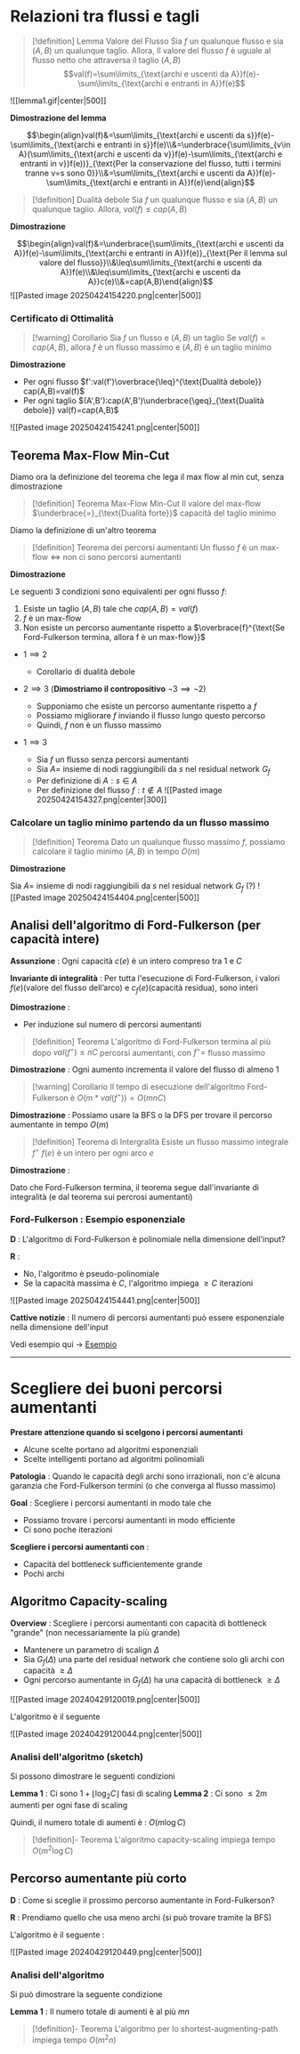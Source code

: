 # Relazioni tra flussi e tagli

>[!definition] Lemma Valore del Flusso
>Sia $f$ un qualunque flusso e sia $(A,B)$ un qualunque taglio.
>Allora,  Il valore del flusso $f$ è uguale al flusso netto che attraversa il taglio $(A,B)$
>$$val(f)=\sum\limits_{\text{archi e uscenti da A}}f(e)-\sum\limits_{\text{archi e entranti in A}}f(e)$$

![[lemma1.gif|center|500]]

**Dimostrazione del lemma**

$$\begin{align}val(f)&=\sum\limits_{\text{archi e uscenti da s}}f(e)-\sum\limits_{\text{archi e entranti in s}}f(e)\\&=\underbrace{\sum\limits_{v\in A}(\sum\limits_{\text{archi e uscenti da v}}f(e)-\sum\limits_{\text{archi e entranti in v}}f(e))}_{\text{Per la conservazione del flusso, tutti i termini tranne v=s sono 0}}\\&=\sum\limits_{\text{archi e uscenti da A}}f(e)-\sum\limits_{\text{archi e entranti in A}}f(e)\end{align}$$

>[!definition] Dualità debole
>Sia $f$ un qualunque flusso e sia $(A,B)$ un qualunque taglio.
>Allora, $val(f)\leq cap(A,B)$

**Dimostrazione**

$$\begin{align}val(f)&=\underbrace{\sum\limits_{\text{archi e uscenti da A}}f(e)-\sum\limits_{\text{archi e entranti in A}}f(e)}_{\text{Per il lemma sul valore del flusso}}\\&\leq\sum\limits_{\text{archi e uscenti da A}}f(e)\\&\leq\sum\limits_{\text{archi e uscenti da A}}c(e)\\&=cap(A,B)\end{align}$$
![[Pasted image 20250424154220.png|center|500]]
### Certificato di Ottimalità

>[!warning] Corollario
>Sia $f$ un flusso e $(A,B)$ un taglio
>Se $val(f)=cap(A,B)$, allora $f$ è un flusso massimo e $(A,B)$ è un taglio minimo

**Dimostrazione**
- Per ogni flusso $f':val(f')\overbrace{\leq}^{\text{Dualità debole}} cap(A,B)=val(f)$
- Per ogni taglio $(A',B'):cap(A',B')\underbrace{\geq}_{\text{Dualità debole}} val(f)=cap(A,B)$

![[Pasted image 20250424154241.png|center|500]]

## Teorema Max-Flow Min-Cut

Diamo ora la definizione del teorema che lega il max flow al min cut, senza dimostrazione

>[!definition] Teorema Max-Flow Min-Cut
>Il valore del max-flow $\underbrace{=}_{\text{Dualità forte}}$ capacità del taglio minimo

Diamo la definizione di un'altro teorema

>[!definition] Teorema dei percorsi aumentanti
>Un flusso $f$ è un max-flow $\iff$ non ci sono percorsi aumentanti

**Dimostrazione**

Le seguenti 3 condizioni sono equivalenti per ogni flusso $f$:
1) Esiste un taglio $(A,B)$ tale che $cap(A,B)=val(f)$
2) $f$ è un max-flow
3) Non esiste un percorso aumentante rispetto a $\overbrace{f}^{\text{Se Ford-Fulkerson termina, allora f è un max-flow}}$

- $1\implies2$
	- Corollario di dualità debole

- $2\implies3$ (**Dimostriamo il contropositivo** $\lnot3\implies\lnot2$)
	- Supponiamo che esiste un percorso aumentante rispetto a $f$
	- Possiamo migliorare $f$ inviando il flusso lungo questo percorso
	- Quindi, $f$ non è un flusso massimo

- $1\implies3$
	- Sia $f$ un flusso senza percorsi aumentanti
	- Sia $A=$ insieme di nodi raggiungibili da $s$ nel residual network $G_f$
	- Per definizione di $A:s\in A$
	- Per definizione del flusso $f:t\not\in A$ ![[Pasted image 20250424154327.png|center|300]]


### Calcolare un taglio minimo partendo da un flusso massimo

>[!definition] Teorema
>Dato un qualunque flusso massimo $f$, possiamo calcolare il taglio minimo $(A,B)$ in tempo $O(m)$

**Dimostrazione**

Sia $A=$ insieme di nodi raggiungibili da $s$ nel residual network $G_f$ (?)
![[Pasted image 20250424154404.png|center|500]]
## Analisi dell'algoritmo di Ford-Fulkerson (per capacità intere)

**Assunzione** : Ogni capacità $c(e)$ è un intero compreso tra $1$ e $C$

**Invariante di integralità** :
Per tutta l'esecuzione di Ford-Fulkerson, i valori $f(e)(\text{valore del flusso dell'arco})$ e $c_f(e)(\text{capacità residua})$, sono interi

**Dimostrazione** :
- Per induzione sul numero di percorsi aumentanti

>[!definition] Teorema
>L'algoritmo di Ford-Fulkerson termina al più dopo $val(f^\star)\leq nC$ percorsi aumentanti, con $f^\star=$ flusso massimo

**Dimostrazione** : Ogni aumento incrementa il valore del flusso di almeno 1

>[!warning] Corollario
>Il tempo di esecuzione dell'algoritmo Ford-Fulkerson è $O(m*val(f^\star))=O(mnC)$

**Dimostrazione** : Possiamo usare la BFS o la DFS per trovare il percorso aumentante in tempo $O(m)$

>[!definition] Teorema di Intergralità
>Esiste un flusso massimo integrale $f^\star$
>$f(e)$ è un intero per ogni arco $e$

**Dimostrazione** :

Dato che Ford-Fulkerson termina, il teorema segue dall'invariante di integralità (e dal teorema sui percrosi aumentanti)

### Ford-Fulkerson : Esempio esponenziale

**D** : L'algoritmo di Ford-Fulkerson è polinomiale nella dimensione dell'input?

**R** :
- No, l'algoritmo è pseudo-polinomiale
- Se la capacità massima è $C$, l'algoritmo impiega $\geq C$ iterazioni

![[Pasted image 20250424154441.png|center|500]]


**Cattive notizie** : Il numero di percorsi aumentanti può essere esponenziale nella dimensione dell'input

Vedi esempio qui -> [Esempio](https://www.mat.uniroma2.it/~guala/07_Network_Flow_I_2023.pdf#page=45)

----

# Scegliere dei buoni percorsi aumentanti

**Prestare attenzione quando si scelgono i percorsi aumentanti**
- Alcune scelte portano ad algoritmi esponenziali
- Scelte intelligenti portano ad algoritmi polinomiali

**Patologia** : Quando le capacità degli archi sono irrazionali, non c'è alcuna garanzia che Ford-Fulkerson termini (o che converga al flusso massimo)

**Goal** : Scegliere i percorsi aumentanti in modo tale che
- Possiamo trovare i percorsi aumentanti in modo efficiente
- Ci sono poche iterazioni

**Scegliere i percorsi aumentanti con** :
- Capacità del bottleneck sufficientemente grande
- Pochi archi

## Algoritmo Capacity-scaling

**Overview** : Scegliere i percorsi aumentanti con capacità di bottleneck "grande" (non necessariamente la più grande)
- Mantenere un parametro di scalign $\Delta$
- Sia $G_f(\Delta)$ una parte del residual network che contiene solo gli archi con capacità $\geq\Delta$
- Ogni percorso aumentante in $G_f(\Delta)$ ha una capacità di bottleneck $\geq\Delta$

![[Pasted image 20240429120019.png|center|500]]

L'algoritmo è il seguente

![[Pasted image 20240429120044.png|center|500]]

### Analisi dell'algoritmo (sketch)

Si possono dimostrare le seguenti condizioni

**Lemma 1** : Ci sono $1+\lfloor\log_2C\rfloor$ fasi di scaling
**Lemma 2** : Ci sono $\leq2m$ aumenti per ogni fase di scaling

Quindi, il numero totale di aumenti è : $O(m\log C)$

>[!definition]- Teorema
>L'algoritmo capacity-scaling impiega tempo $O(m^2\log C)$


## Percorso aumentante più corto

**D** : Come si sceglie il prossimo percorso aumentante in Ford-Fulkerson?

**R** : Prendiamo quello che usa meno archi (si può trovare tramite la BFS)

L'algoritmo è il seguente :

![[Pasted image 20240429120449.png|center|500]]

### Analisi dell'algoritmo

Si può dimostrare la seguente condizione

**Lemma 1** : Il numero totale di aumenti è al più $mn$

>[!definition]- Teorema
>L'algoritmo per lo shortest-augmenting-path impiega tempo $O(m^2n)$
